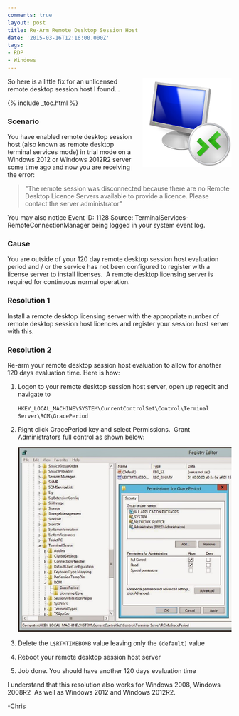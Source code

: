 ```yaml
---
comments: true
layout: post
title: Re-Arm Remote Desktop Session Host
date: '2015-03-16T12:16:00.000Z'
tags:
- RDP
- Windows
---
```

<img style="float: right; margin: 0px 0px 10px 10px;" alt="Modem Tweet" src="/images/Remote_desktop_connection_icon.png">
So here is a little fix for an unlicensed remote desktop session host I found...

{% include _toc.html %}

### Scenario

You have enabled remote desktop session host (also known as remote desktop terminal services mode) in trial mode on a Windows 2012 or Windows 2012R2 server some time ago and now you are receiving the error:  

>"The remote session was disconnected because there are no Remote Desktop Licence Servers available to provide a licence. Please contact the server administrator"

You may also notice Event ID: 1128 Source: TerminalServices-RemoteConnectionManager being logged in your system event log.  

### Cause

You are outside of your 120 day remote desktop session host evaluation period and / or the service has not been configured to register with a license server to install licenses.  A remote desktop licensing server is required for continuous normal operation.  

### Resolution 1

Install a remote desktop licensing server with the appropriate number of remote desktop session host licences and register your session host server with this.  

### Resolution 2

Re-arm your remote desktop session host evaluation to allow for another 120 days evaluation time. Here is how:  

1. Logon to your remote desktop session host server, open up regedit and navigate to

   `HKEY_LOCAL_MACHINE\SYSTEM\CurrentControlSet\Control\Terminal Server\RCM\GracePeriod`

2. Right click GracePeriod key and select Permissions.  Grant Administrators full control as shown below: 

   ![](/images/gp.jpg)

3. Delete the `L$RTMTIMEBOMB` value leaving only the `(default)` value
4. Reboot your remote desktop session host server
5. Job done. You should have another 120 days evaluation time 

I understand that this resolution also works for Windows 2008, Windows 2008R2  As well as Windows 2012 and Windows 2012R2.  

-Chris
